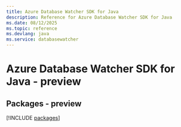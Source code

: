 ```yaml
---
title: Azure Database Watcher SDK for Java
description: Reference for Azure Database Watcher SDK for Java
ms.date: 08/12/2025
ms.topic: reference
ms.devlang: java
ms.service: databasewatcher
---
```

# Azure Database Watcher SDK for Java - preview
## Packages - preview
[!INCLUDE [packages](database-watcher-index.md)]
